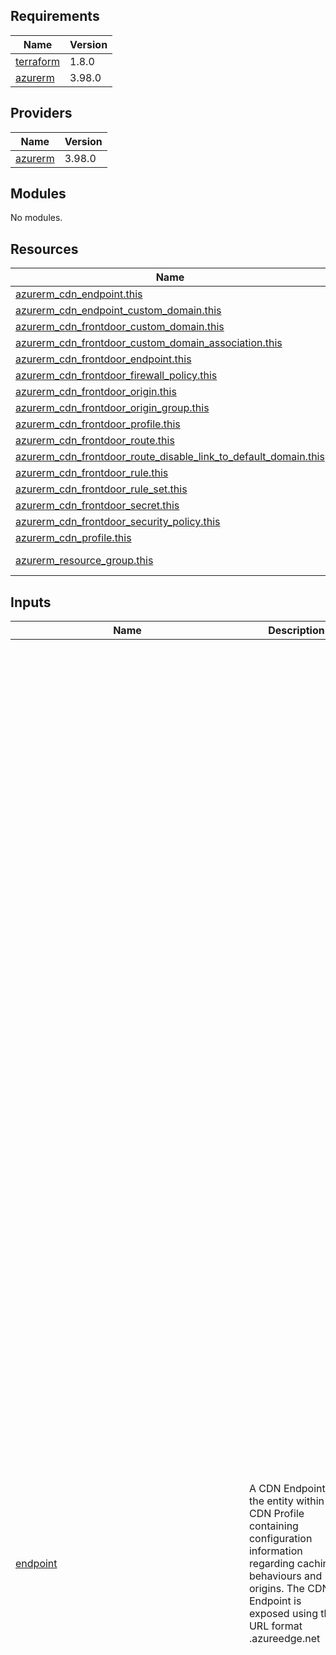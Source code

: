 ## Requirements

| Name | Version |
|------|---------|
| <a name="requirement_terraform"></a> [terraform](#requirement\_terraform) | 1.8.0 |
| <a name="requirement_azurerm"></a> [azurerm](#requirement\_azurerm) | 3.98.0 |

## Providers

| Name | Version |
|------|---------|
| <a name="provider_azurerm"></a> [azurerm](#provider\_azurerm) | 3.98.0 |

## Modules

No modules.

## Resources

| Name | Type |
|------|------|
| [azurerm_cdn_endpoint.this](https://registry.terraform.io/providers/hashicorp/azurerm/3.98.0/docs/resources/cdn_endpoint) | resource |
| [azurerm_cdn_endpoint_custom_domain.this](https://registry.terraform.io/providers/hashicorp/azurerm/3.98.0/docs/resources/cdn_endpoint_custom_domain) | resource |
| [azurerm_cdn_frontdoor_custom_domain.this](https://registry.terraform.io/providers/hashicorp/azurerm/3.98.0/docs/resources/cdn_frontdoor_custom_domain) | resource |
| [azurerm_cdn_frontdoor_custom_domain_association.this](https://registry.terraform.io/providers/hashicorp/azurerm/3.98.0/docs/resources/cdn_frontdoor_custom_domain_association) | resource |
| [azurerm_cdn_frontdoor_endpoint.this](https://registry.terraform.io/providers/hashicorp/azurerm/3.98.0/docs/resources/cdn_frontdoor_endpoint) | resource |
| [azurerm_cdn_frontdoor_firewall_policy.this](https://registry.terraform.io/providers/hashicorp/azurerm/3.98.0/docs/resources/cdn_frontdoor_firewall_policy) | resource |
| [azurerm_cdn_frontdoor_origin.this](https://registry.terraform.io/providers/hashicorp/azurerm/3.98.0/docs/resources/cdn_frontdoor_origin) | resource |
| [azurerm_cdn_frontdoor_origin_group.this](https://registry.terraform.io/providers/hashicorp/azurerm/3.98.0/docs/resources/cdn_frontdoor_origin_group) | resource |
| [azurerm_cdn_frontdoor_profile.this](https://registry.terraform.io/providers/hashicorp/azurerm/3.98.0/docs/resources/cdn_frontdoor_profile) | resource |
| [azurerm_cdn_frontdoor_route.this](https://registry.terraform.io/providers/hashicorp/azurerm/3.98.0/docs/resources/cdn_frontdoor_route) | resource |
| [azurerm_cdn_frontdoor_route_disable_link_to_default_domain.this](https://registry.terraform.io/providers/hashicorp/azurerm/3.98.0/docs/resources/cdn_frontdoor_route_disable_link_to_default_domain) | resource |
| [azurerm_cdn_frontdoor_rule.this](https://registry.terraform.io/providers/hashicorp/azurerm/3.98.0/docs/resources/cdn_frontdoor_rule) | resource |
| [azurerm_cdn_frontdoor_rule_set.this](https://registry.terraform.io/providers/hashicorp/azurerm/3.98.0/docs/resources/cdn_frontdoor_rule_set) | resource |
| [azurerm_cdn_frontdoor_secret.this](https://registry.terraform.io/providers/hashicorp/azurerm/3.98.0/docs/resources/cdn_frontdoor_secret) | resource |
| [azurerm_cdn_frontdoor_security_policy.this](https://registry.terraform.io/providers/hashicorp/azurerm/3.98.0/docs/resources/cdn_frontdoor_security_policy) | resource |
| [azurerm_cdn_profile.this](https://registry.terraform.io/providers/hashicorp/azurerm/3.98.0/docs/resources/cdn_profile) | resource |
| [azurerm_resource_group.this](https://registry.terraform.io/providers/hashicorp/azurerm/3.98.0/docs/data-sources/resource_group) | data source |

## Inputs

| Name | Description | Type | Default | Required |
|------|-------------|------|---------|:--------:|
| <a name="input_endpoint"></a> [endpoint](#input\_endpoint) | A CDN Endpoint is the entity within a CDN Profile containing configuration information regarding caching behaviours and origins. The CDN Endpoint is exposed using the URL format <endpointname>.azureedge.net | <pre>list(map(object({<br>    id                            = number<br>    name                          = string<br>    profile_id                    = number<br>    is_http_allowed               = optional(bool)<br>    is_https_allowed              = optional(bool)<br>    is_compression_enabled        = optional(bool)<br>    content_types_to_compress     = optional(list(string))<br>    querystring_caching_behaviour = optional(string)<br>    optimization_type             = optional(string)<br>    origin_host_header            = optional(string)<br>    origin_path                   = optional(string)<br>    probe_path                    = optional(string)<br>    tags                          = optional(map(string))<br>    geo_filter = optional(list(object({<br>      action        = string<br>      country_codes = list(string)<br>      relative_path = string<br>    })), [])<br>    origin = list(object({<br>      host_name  = string<br>      name       = string<br>      http_port  = number<br>      https_port = optional(number)<br>    }))<br>    global_delivery_rule = optional(list(object({<br>      cache_expiration_action = optional(list(object({<br>        behavior = string<br>      })), [])<br>      cache_key_query_string_action = optional(list(object({<br>        behavior = string<br>      })), [])<br>      modify_request_header_action = optional(list(object({<br>        action = string<br>        name   = string<br>        value  = optional(string)<br>      })), [])<br>      modify_response_header_action = optional(list(object({<br>        action = string<br>        name   = string<br>        value  = optional(string)<br>      })), [])<br>      url_redirect_action = optional(list(object({<br>        redirect_type = string<br>        protocol      = string<br>        hostname      = optional(string)<br>        path          = optional(string)<br>        fragment      = optional(string)<br>        query_string  = optional(string)<br>      })), [])<br>      url_rewrite_action = optional(list(object({<br>        destination             = string<br>        source_pattern          = string<br>        preserve_unmatched_path = optional(bool)<br>      })), [])<br>    })))<br>    delivery_rule = optional(list(object({<br>      name  = string<br>      order = number<br>      cache_expiration_action = optional(list(object({<br>        behavior = string<br>      })), [])<br>      cache_key_query_string_action = optional(list(object({<br>        behavior = string<br>      })), [])<br>      cookies_condition = optional(list(object({<br>        operator = string<br>        selector = string<br>      })), [])<br>      device_condition = optional(list(object({<br>        match_values = list(string)<br>      })), [])<br>      http_version_condition = optional(list(object({<br>        match_values = list(string)<br>      })), [])<br>      modify_request_header_action = optional(list(object({<br>        action = string<br>        name   = string<br>        value  = optional(string)<br>      })), [])<br>      modify_response_header_action = optional(list(object({<br>        action = string<br>        name   = string<br>        value  = optional(string)<br>      })), [])<br>      post_arg_condition = optional(list(object({<br>        operator = string<br>        selector = string<br>      })), [])<br>      query_string_condition = optional(list(object({<br>        operator = string<br>      })), [])<br>      remote_address_condition = optional(list(object({<br>        operator = string<br>      })), [])<br>      request_body_condition = optional(list(object({<br>        operator = string<br>      })), [])<br>      request_header_condition = optional(list(object({<br>        operator = string<br>        selector = string<br>      })), [])<br>      request_method_condition = optional(list(object({<br>        match_values = list(string)<br>      })), [])<br>      request_scheme_condition = optional(list(object({<br>        match_values = list(string)<br>      })), [])<br>      request_uri_condition = optional(list(object({<br>        operator = string<br>      })), [])<br>      url_file_extension_condition = optional(list(object({<br>        operator = string<br>      })), [])<br>      url_file_name_condition = optional(list(object({<br>        operator = string<br>      })), [])<br>      url_path_condition = optional(list(object({<br>        operator = string<br>      })), [])<br>      url_redirect_action = optional(list(object({<br>        redirect_type = string<br>        protocol      = string<br>        hostname      = optional(string)<br>        path          = optional(string)<br>        fragment      = optional(string)<br>        query_string  = optional(string)<br>      })), [])<br>      url_rewrite_action = optional(list(object({<br>        destination             = string<br>        source_pattern          = string<br>        preserve_unmatched_path = optional(bool)<br>      })), [])<br>    })))<br>  })))</pre> | `[]` | no |
| <a name="input_endpoint_custom_domain"></a> [endpoint\_custom\_domain](#input\_endpoint\_custom\_domain) | Manages a Custom Domain for a CDN Endpoint. | <pre>list(map(object({<br>    id              = number<br>    cdn_endpoint_id = number<br>    host_name       = string<br>    name            = string<br>    cdn_managed_https = optional(list(object({<br>      certificate_type = string<br>      protocol_type    = string<br>      tls_version      = optional(string)<br>    })), [])<br>    user_managed_https = optional(list(object({<br>      key_vault_certificate_id = optional(string)<br>      key_vault_secret_id      = optional(string)<br>      tls_version              = optional(string)<br>    })), [])<br>  })))</pre> | `[]` | no |
| <a name="input_frontdoor_custom_domain"></a> [frontdoor\_custom\_domain](#input\_frontdoor\_custom\_domain) | Manages a Front Door (standard/premium) Custom Domain. | <pre>list(map(object({<br>    id                       = number<br>    cdn_frontdoor_profile_id = number<br>    host_name                = string<br>    name                     = string<br>    dns_zone_id              = optional(string)<br>    tls = optional(list(object({<br>      certificate_type        = optional(string)<br>      minimum_tls_version     = optional(string)<br>      cdn_frontdoor_secret_id = optional(string)<br>    })), [])<br>  })))</pre> | `[]` | no |
| <a name="input_frontdoor_custom_domain_association"></a> [frontdoor\_custom\_domain\_association](#input\_frontdoor\_custom\_domain\_association) | Manages the association between a Front Door (standard/premium) Custom Domain and one or more Front Door (standard/premium) Routes. | <pre>list(map(object({<br>    id                             = number<br>    cdn_frontdoor_custom_domain_id = number<br>    cdn_frontdoor_route_ids        = list(number)<br>  })))</pre> | `[]` | no |
| <a name="input_frontdoor_endpoint"></a> [frontdoor\_endpoint](#input\_frontdoor\_endpoint) | Manages a Front Door (standard/premium) Endpoint. | <pre>list(map(object({<br>    id                       = number<br>    cdn_frontdoor_profile_id = number<br>    name                     = string<br>    enabled                  = optional(bool)<br>    tags                     = optional(map(string))<br>  })))</pre> | `[]` | no |
| <a name="input_frontdoor_firewall_policy"></a> [frontdoor\_firewall\_policy](#input\_frontdoor\_firewall\_policy) | Manages a Front Door (standard/premium) Firewall Policy instance. | <pre>list(map(object({<br>    id                                = number<br>    mode                              = string<br>    name                              = string<br>    sku_name                          = string<br>    enabled                           = optional(bool)<br>    redirect_url                      = optional(string)<br>    custom_block_response_body        = optional(string)<br>    custom_block_response_status_code = optional(number)<br>    tags                              = optional(map(string))<br>    custom_rule = optional(list(object({<br>      action                         = string<br>      name                           = string<br>      type                           = string<br>      enabled                        = optional(bool)<br>      priority                       = optional(number)<br>      rate_limit_duration_in_minutes = optional(number)<br>      rate_limit_threshold           = optional(number)<br>      match_condition = optional(list(object({<br>        match_values       = list(string)<br>        match_variable     = string<br>        operator           = string<br>        selector           = optional(string)<br>        negation_condition = optional(bool)<br>        transforms         = optional(list(string))<br>      })), [])<br>    })), [])<br>    managed_rule = optional(list(object({<br>      action  = string<br>      type    = string<br>      version = string<br>      exclusion = optional(list(object({<br>        match_variable = string<br>        operator       = string<br>        selector       = string<br>      })), [])<br>      override = optional(list(object({<br>        rule_group_name = string<br>        exclusion = optional(list(object({<br>          match_variable = string<br>          operator       = string<br>          selector       = string<br>        })), [])<br>        rule = optional(list(object({<br>          action  = string<br>          rule_id = string<br>          enabled = bool<br>          exclusion = optional(list(object({<br>            match_variable = string<br>            operator       = string<br>            selector       = string<br>          })), [])<br>        })), [])<br>      })), [])<br>    })), [])<br>  })))</pre> | `[]` | no |
| <a name="input_frontdoor_origin"></a> [frontdoor\_origin](#input\_frontdoor\_origin) | Manages a Front Door (standard/premium) Origin. | <pre>list(map(object({<br>    id                             = number<br>    cdn_frontdoor_origin_group_id  = number<br>    certificate_name_check_enabled = bool<br>    host_name                      = string<br>    name                           = string<br>    enabled                        = optional(bool)<br>    http_port                      = optional(number)<br>    https_port                     = optional(number)<br>    origin_host_header             = optional(string)<br>    priority                       = optional(number)<br>    weight                         = optional(number)<br>    private_link = optional(list(object({<br>      location               = string<br>      private_link_target_id = string<br>      request_message        = optional(string)<br>      target_type            = optional(string)<br>    })), [])<br>  })))</pre> | `[]` | no |
| <a name="input_frontdoor_origin_group"></a> [frontdoor\_origin\_group](#input\_frontdoor\_origin\_group) | Manages a Front Door (standard/premium) Origin Group. | <pre>list(map(object({<br>    id                                                        = number<br>    cdn_frontdoor_profile_id                                  = number<br>    name                                                      = string<br>    restore_traffic_time_to_healed_or_new_endpoint_in_minutes = optional(number)<br>    session_affinity_enabled                                  = optional(bool)<br>    load_balancing = list(object({<br>      additional_latency_in_milliseconds = optional(number)<br>      sample_size                        = optional(number)<br>      successful_samples_required        = optional(number)<br>    }))<br>    health_probe = optional(list(object({<br>      interval_in_seconds = number<br>      protocol            = string<br>      request_type        = optional(string)<br>      path                = optional(string)<br>    })), [])<br>  })))</pre> | `[]` | no |
| <a name="input_frontdoor_profile"></a> [frontdoor\_profile](#input\_frontdoor\_profile) | Manages a Front Door (standard/premium) Profile which contains a collection of endpoints and origin groups. | <pre>list(map(object({<br>    id                       = number<br>    name                     = string<br>    sku_name                 = string<br>    response_timeout_seconds = optional(number)<br>    tags                     = optional(map(string))<br>  })))</pre> | `[]` | no |
| <a name="input_frontdoor_route"></a> [frontdoor\_route](#input\_frontdoor\_route) | n/a | <pre>list(map(object({<br>    id                              = number<br>    cdn_frontdoor_endpoint_id       = number<br>    cdn_frontdoor_origin_group_id   = number<br>    cdn_frontdoor_origin_ids        = list(number)<br>    name                            = string<br>    patterns_to_match               = list(string)<br>    supported_protocols             = list(string)<br>    forwarding_protocol             = optional(string)<br>    cdn_frontdoor_custom_domain_ids = optional(list(string))<br>    cdn_frontdoor_origin_path       = optional(string)<br>    cdn_frontdoor_rule_set_ids      = optional(list(string))<br>    enabled                         = optional(bool)<br>    https_redirect_enabled          = optional(bool)<br>    link_to_default_domain          = optional(bool)<br>    cache = optional(list(object({<br>      query_string_caching_behavior = optional(string)<br>      query_strings                 = optional(list(string))<br>      compression_enabled           = optional(bool)<br>      content_types_to_compress     = optional(list(string))<br>    })), [])<br>  })))</pre> | `[]` | no |
| <a name="input_frontdoor_route_disable_link_to_default_domain"></a> [frontdoor\_route\_disable\_link\_to\_default\_domain](#input\_frontdoor\_route\_disable\_link\_to\_default\_domain) | Manages the Link To Default Domain property of a Front Door (standard/premium) Route. | <pre>list(map(object({<br>    id                              = number<br>    cdn_frontdoor_custom_domain_ids = list(number)<br>    cdn_frontdoor_route_id          = number<br>  })))</pre> | `[]` | no |
| <a name="input_frontdoor_rule"></a> [frontdoor\_rule](#input\_frontdoor\_rule) | Manages a Front Door (standard/premium) Rule. | <pre>list(map(object({<br>    id                        = number<br>    cdn_frontdoor_rule_set_id = number<br>    name                      = string<br>    order                     = number<br>    behavior_on_match         = optional(string)<br>    action = list(object({<br>      url_redirect_action = optional(list(object({<br>        destination_hostname = string<br>        redirect_type        = string<br>        redirect_protocol    = optional(string)<br>        destination_fragment = optional(string)<br>        query_string         = optional(string)<br>        destination_path     = optional(string)<br>      })), [])<br>      url_rewrite_action = optional(list(object({<br>        destination             = string<br>        source_pattern          = string<br>        preserve_unmatched_path = optional(bool)<br>      })), [])<br>      request_header_action = optional(list(object({<br>        header_action = string<br>        header_name   = string<br>        value         = optional(string)<br>      })), [])<br>      route_configuration_override_action = optional(list(object({<br>        cache_behavior                = string<br>        cache_duration                = string<br>        cdn_frontdoor_origin_group_id = optional(string)<br>        forwarding_protocol           = optional(string)<br>        query_string_caching_behavior = optional(string)<br>        query_string_parameters       = optional(list(string))<br>        compression_enabled           = optional(bool)<br>      })), [])<br>      response_header_action = optional(list(object({<br>        header_action = string<br>        header_name   = string<br>        value         = optional(string)<br>      })), [])<br>    }))<br>    conditions = optional(list(object({<br>      remote_address_condition = optional(list(object({<br>        operator         = string<br>        negate_condition = bool<br>        match_values     = list(string)<br>      })), [])<br>      request_body_condition = optional(list(object({<br>        match_values     = list(string)<br>        operator         = string<br>        transforms       = list(string)<br>        negate_condition = bool<br>      })), [])<br>      request_header_condition = optional(list(object({<br>        header_name      = string<br>        operator         = string<br>        transforms       = list(string)<br>        negate_condition = bool<br>      })), [])<br>      request_method_condition = optional(list(object({<br>        match_values     = list(string)<br>        negate_condition = bool<br>        operator         = string<br>      })), list(string))<br>      request_scheme_condition = optional(list(object({<br>        match_values     = list(string)<br>        negate_condition = bool<br>        operator         = string<br>      })), list(string))<br>      request_uri_condition = optional(list(object({<br>        operator         = string<br>        match_values     = list(string)<br>        transforms       = list(string)<br>        negate_condition = bool<br>      })), list(string))<br>      query_string_condition = optional(list(object({<br>        operator         = string<br>        match_values     = list(string)<br>        transforms       = list(string)<br>        negate_condition = bool<br>      })), list(string))<br>      post_args_condition = optional(list(object({<br>        operator         = string<br>        post_args_name   = string<br>        negate_condition = bool<br>        transforms       = list(string)<br>      })), list(string))<br>      client_port_condition = optional(list(object({<br>        operator         = string<br>        match_values     = list(string)<br>        negate_condition = bool<br>      })), list(string))<br>      http_version_condition = optional(list(object({<br>        operator         = string<br>        match_values     = list(string)<br>        negate_condition = bool<br>      })), list(string))<br>      host_name_condition = optional(list(object({<br>        operator         = string<br>        match_values     = list(string)<br>        negate_condition = bool<br>        transforms       = list(string)<br>      })), list(string))<br>      server_port_condition = optional(list(object({<br>        match_values     = list(string)<br>        operator         = string<br>        negate_condition = bool<br>      })), list(string))<br>      ssl_protocol_condition = optional(list(object({<br>        match_values     = list(string)<br>        operator         = string<br>        negate_condition = bool<br>      })), list(string))<br>      socket_address_condition = optional(list(object({<br>        match_values     = list(string)<br>        operator         = string<br>        negate_condition = bool<br>      })), list(string))<br>      url_path_condition = optional(list(object({<br>        operator         = string<br>        match_values     = list(string)<br>        transforms       = list(string)<br>        negate_condition = bool<br>      })), list(string))<br>      url_file_extension_condition = optional(list(object({<br>        operator         = string<br>        match_values     = list(string)<br>        transforms       = list(string)<br>        negate_condition = bool<br>      })), list(string))<br>      url_filename_condition = optional(list(object({<br>        operator         = string<br>        match_values     = list(string)<br>        transforms       = list(string)<br>        negate_condition = bool<br>      })), [])<br>    })), [])<br>  })))</pre> | `[]` | no |
| <a name="input_frontdoor_rule_set"></a> [frontdoor\_rule\_set](#input\_frontdoor\_rule\_set) | Manages a Front Door (standard/premium) Rule Set. | <pre>list(map(object({<br>    id                       = number<br>    cdn_frontdoor_profile_id = number<br>    name                     = string<br>  })))</pre> | `[]` | no |
| <a name="input_frontdoor_secret"></a> [frontdoor\_secret](#input\_frontdoor\_secret) | n/a | <pre>list(map(object({<br>    id                       = number<br>    cdn_frontdoor_profile_id = number<br>    name                     = string<br>    secret = list(object({<br>      customer_certificate = list(object({<br>        key_vault_certificate_id = string<br>      }))<br>    }))<br>  })))</pre> | `[]` | no |
| <a name="input_frontdoor_security_policy"></a> [frontdoor\_security\_policy](#input\_frontdoor\_security\_policy) | Manages a Front Door (standard/premium) Security Policy. | <pre>list(map(object({<br>    id                       = number<br>    cdn_frontdoor_profile_id = number<br>    name                     = string<br>    security_policies = list(object({<br>      cdn_frontdoor_firewall_policy_id = number<br>      association = list(object({<br>        patterns_to_match = list(string)<br>        domain = list(object({<br>          cdn_frontdoor_domain_id = number<br>        }))<br>      }))<br>    }))<br>  })))</pre> | `[]` | no |
| <a name="input_profile"></a> [profile](#input\_profile) | Manages a CDN Profile to create a collection of CDN Endpoints. | <pre>list(map(object({<br>    id   = number<br>    name = string<br>    sku  = string<br>    tags = optional(map(string))<br>  })))</pre> | `[]` | no |
| <a name="input_resource_group"></a> [resource\_group](#input\_resource\_group) | n/a | `string` | n/a | yes |
| <a name="input_tags"></a> [tags](#input\_tags) | n/a | `string` | n/a | yes |

## Outputs

| Name | Description |
|------|-------------|
| <a name="output_endpoint"></a> [endpoint](#output\_endpoint) | n/a |
| <a name="output_frontdoor"></a> [frontdoor](#output\_frontdoor) | n/a |
| <a name="output_frontdoor_rules"></a> [frontdoor\_rules](#output\_frontdoor\_rules) | n/a |
| <a name="output_profile"></a> [profile](#output\_profile) | n/a |

